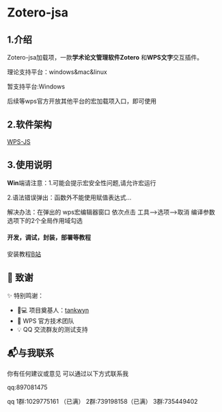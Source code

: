 # Zotero-jsa

## 1.介绍

Zotero-jsa加载项，一款**学术论文管理软件Zotero** 和**WPS文字**交互插件。

理论支持平台：windows&mac&linux

暂支持平台:Windows

后续等wps官方开放其他平台的宏加载项入口，即可使用


## 2.软件架构

[WPS-JS](https://open.wps.cn/previous/docs/client/js-api/introduce)
	
## 3.使用说明



**Win**端请注意：1.可能会提示宏安全性问题,请允许宏运行

2.语法错误弹出：函数外不能使用赋值表达式...

   解决办法：在弹出的 wps宏编辑器窗口 依次点击 工具-->选项-->取消 编译参数 选项下的2个全局作用域勾选 



#### 开发，调试，封装，部署等教程

安装教程[B站](https://www.bilibili.com/video/BV1PdhVz3Ebr)




## 🙏 致谢

✨ 特别鸣谢：

+ 👨💻 项目奠基人：[tankwyn](https://github.com/tankwyn)
+ 🏢 WPS 官方技术团队
+ 💡 QQ 交流群友的测试支持
  
## 📬与我联系

你有任何建议或意见 可以通过以下方式联系我

qq:897081475

qq 1群:1029775161 （已满）
   2群:739198158（已满）
   3群:735449402

